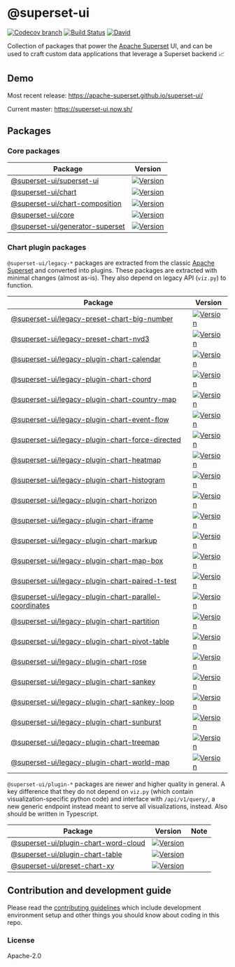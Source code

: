 # @superset-ui

[![Codecov branch](https://img.shields.io/codecov/c/github/apache-superset/superset-ui/master.svg?style=flat-square)](https://codecov.io/gh/apache-superset/superset-ui/branch/master)
[![Build Status](https://img.shields.io/travis/com/apache-superset/superset-ui/master.svg?style=flat-square)](https://travis-ci.com/apache-superset/superset-ui)
[![David](https://img.shields.io/david/dev/apache-superset/superset-ui.svg?style=flat-square)](https://david-dm.org/apache-superset/superset-ui?type=dev)

Collection of packages that power the
[Apache Superset](https://github.com/apache/incubator-superset) UI, and can be used to craft custom
data applications that leverage a Superset backend :chart_with_upwards_trend:

## Demo

Most recent release: https://apache-superset.github.io/superset-ui/

Current master: https://superset-ui.now.sh/

## Packages

### Core packages

| Package                                                                                                                               | Version                                                                                                                                                                              |
| ------------------------------------------------------------------------------------------------------------------------------------- | ------------------------------------------------------------------------------------------------------------------------------------------------------------------------------------ |
| [@superset-ui/superset-ui](https://github.com/apache-superset/superset-ui/tree/master/packages/superset-ui-superset-ui)               | [![Version](https://img.shields.io/npm/v/@superset-ui/superset-ui.svg?style=flat-square)](https://img.shields.io/npm/v/@superset-ui/superset-ui.svg?style=flat-square)               |
| [@superset-ui/chart](https://github.com/apache-superset/superset-ui/tree/master/packages/superset-ui-chart)                           | [![Version](https://img.shields.io/npm/v/@superset-ui/chart.svg?style=flat-square)](https://img.shields.io/npm/v/@superset-ui/chart.svg?style=flat-square)                           |
| [@superset-ui/chart-composition](https://github.com/apache-superset/superset-ui/tree/master/packages/superset-ui-chart-composition)   | [![Version](https://img.shields.io/npm/v/@superset-ui/chart-composition.svg?style=flat-square)](https://img.shields.io/npm/v/@superset-ui/chart-composition.svg?style=flat-square)   |
| [@superset-ui/core](https://github.com/apache-superset/superset-ui/tree/master/packages/superset-ui-core)                             | [![Version](https://img.shields.io/npm/v/@superset-ui/core.svg?style=flat-square)](https://img.shields.io/npm/v/@superset-ui/core.svg?style=flat-square)                             |
| [@superset-ui/generator-superset](https://github.com/apache-superset/superset-ui/tree/master/packages/superset-ui-generator-superset) | [![Version](https://img.shields.io/npm/v/@superset-ui/generator-superset.svg?style=flat-square)](https://img.shields.io/npm/v/@superset-ui/generator-superset.svg?style=flat-square) |

### Chart plugin packages

`@superset-ui/legacy-*` packages are extracted from the classic
[Apache Superset](https://github.com/apache/incubator-superset) and converted into plugins. These
packages are extracted with minimal changes (almost as-is). They also depend on legacy API
(`viz.py`) to function.

| Package                                                                                                                                                              | Version                                                                                                                                                                                                                          |
| -------------------------------------------------------------------------------------------------------------------------------------------------------------------- | -------------------------------------------------------------------------------------------------------------------------------------------------------------------------------------------------------------------------------- |
| [@superset-ui/legacy-preset-chart-big-number](https://github.com/apache-superset/superset-ui/tree/master/plugins/legacy-preset-chart-big-number)                     | [![Version](https://img.shields.io/npm/v/@superset-ui/legacy-preset-chart-big-number.svg?style=flat-square)](https://img.shields.io/npm/v/@superset-ui/legacy-preset-chart-big-number.svg?style=flat-square)                     |
| [@superset-ui/legacy-preset-chart-nvd3](https://github.com/apache-superset/superset-ui/tree/master/plugins/legacy-preset-chart-nvd3)                                 | [![Version](https://img.shields.io/npm/v/@superset-ui/legacy-preset-chart-nvd3.svg?style=flat-square)](https://img.shields.io/npm/v/@superset-ui/legacy-preset-chart-nvd3.svg?style=flat-square)                                 |
| [@superset-ui/legacy-plugin-chart-calendar](https://github.com/apache-superset/superset-ui/tree/master/plugins/legacy-plugin-chart-calendar)                         | [![Version](https://img.shields.io/npm/v/@superset-ui/legacy-plugin-chart-calendar.svg?style=flat-square)](https://img.shields.io/npm/v/@superset-ui/legacy-plugin-chart-calendar.svg?style=flat-square)                         |
| [@superset-ui/legacy-plugin-chart-chord](https://github.com/apache-superset/superset-ui/tree/master/plugins/legacy-plugin-chart-chord)                               | [![Version](https://img.shields.io/npm/v/@superset-ui/legacy-plugin-chart-chord.svg?style=flat-square)](https://img.shields.io/npm/v/@superset-ui/legacy-plugin-chart-chord.svg?style=flat-square)                               |
| [@superset-ui/legacy-plugin-chart-country-map](https://github.com/apache-superset/superset-ui/tree/master/plugins/legacy-plugin-chart-country-map)                   | [![Version](https://img.shields.io/npm/v/@superset-ui/legacy-plugin-chart-country-map.svg?style=flat-square)](https://img.shields.io/npm/v/@superset-ui/legacy-plugin-chart-country-map.svg?style=flat-square)                   |
| [@superset-ui/legacy-plugin-chart-event-flow](https://github.com/apache-superset/superset-ui/tree/master/plugins/legacy-plugin-chart-event-flow)                     | [![Version](https://img.shields.io/npm/v/@superset-ui/legacy-plugin-chart-event-flow.svg?style=flat-square)](https://img.shields.io/npm/v/@superset-ui/legacy-plugin-chart-event-flow.svg?style=flat-square)                     |
| [@superset-ui/legacy-plugin-chart-force-directed](https://github.com/apache-superset/superset-ui/tree/master/plugins/legacy-plugin-chart-force-directed)             | [![Version](https://img.shields.io/npm/v/@superset-ui/legacy-plugin-chart-force-directed.svg?style=flat-square)](https://img.shields.io/npm/v/@superset-ui/legacy-plugin-chart-force-directed.svg?style=flat-square)             |
| [@superset-ui/legacy-plugin-chart-heatmap](https://github.com/apache-superset/superset-ui/tree/master/plugins/legacy-plugin-chart-heatmap)                           | [![Version](https://img.shields.io/npm/v/@superset-ui/legacy-plugin-chart-heatmap.svg?style=flat-square)](https://img.shields.io/npm/v/@superset-ui/legacy-plugin-chart-heatmap.svg?style=flat-square)                           |
| [@superset-ui/legacy-plugin-chart-histogram](https://github.com/apache-superset/superset-ui/tree/master/plugins/legacy-plugin-chart-histogram)                       | [![Version](https://img.shields.io/npm/v/@superset-ui/legacy-plugin-chart-histogram.svg?style=flat-square)](https://img.shields.io/npm/v/@superset-ui/legacy-plugin-chart-histogram.svg?style=flat-square)                       |
| [@superset-ui/legacy-plugin-chart-horizon](https://github.com/apache-superset/superset-ui/tree/master/plugins/legacy-plugin-chart-horizon)                           | [![Version](https://img.shields.io/npm/v/@superset-ui/legacy-plugin-chart-horizon.svg?style=flat-square)](https://img.shields.io/npm/v/@superset-ui/legacy-plugin-chart-horizon.svg?style=flat-square)                           |
| [@superset-ui/legacy-plugin-chart-iframe](https://github.com/apache-superset/superset-ui/tree/master/plugins/legacy-plugin-chart-iframe)                             | [![Version](https://img.shields.io/npm/v/@superset-ui/legacy-plugin-chart-iframe.svg?style=flat-square)](https://img.shields.io/npm/v/@superset-ui/legacy-plugin-chart-iframe.svg?style=flat-square)                             |
| [@superset-ui/legacy-plugin-chart-markup](https://github.com/apache-superset/superset-ui/tree/master/plugins/legacy-plugin-chart-markup)                             | [![Version](https://img.shields.io/npm/v/@superset-ui/legacy-plugin-chart-markup.svg?style=flat-square)](https://img.shields.io/npm/v/@superset-ui/legacy-plugin-chart-markup.svg?style=flat-square)                             |
| [@superset-ui/legacy-plugin-chart-map-box](https://github.com/apache-superset/superset-ui/tree/master/plugins/legacy-plugin-chart-map-box)                           | [![Version](https://img.shields.io/npm/v/@superset-ui/legacy-plugin-chart-map-box.svg?style=flat-square)](https://img.shields.io/npm/v/@superset-ui/legacy-plugin-chart-map-box.svg?style=flat-square)                           |
| [@superset-ui/legacy-plugin-chart-paired-t-test](https://github.com/apache-superset/superset-ui/tree/master/plugins/legacy-plugin-chart-paired-t-test)               | [![Version](https://img.shields.io/npm/v/@superset-ui/legacy-plugin-chart-paired-t-test.svg?style=flat-square)](https://img.shields.io/npm/v/@superset-ui/legacy-plugin-chart-paired-t-test.svg?style=flat-square)               |
| [@superset-ui/legacy-plugin-chart-parallel-coordinates](https://github.com/apache-superset/superset-ui/tree/master/plugins/legacy-plugin-chart-parallel-coordinates) | [![Version](https://img.shields.io/npm/v/@superset-ui/legacy-plugin-chart-parallel-coordinates.svg?style=flat-square)](https://img.shields.io/npm/v/@superset-ui/legacy-plugin-chart-parallel-coordinates.svg?style=flat-square) |
| [@superset-ui/legacy-plugin-chart-partition](https://github.com/apache-superset/superset-ui/tree/master/plugins/legacy-plugin-chart-partition)                       | [![Version](https://img.shields.io/npm/v/@superset-ui/legacy-plugin-chart-partition.svg?style=flat-square)](https://img.shields.io/npm/v/@superset-ui/legacy-plugin-chart-partition.svg?style=flat-square)                       |
| [@superset-ui/legacy-plugin-chart-pivot-table](https://github.com/apache-superset/superset-ui/tree/master/plugins/legacy-plugin-chart-pivot-table)                   | [![Version](https://img.shields.io/npm/v/@superset-ui/legacy-plugin-chart-pivot-table.svg?style=flat-square)](https://img.shields.io/npm/v/@superset-ui/legacy-plugin-chart-pivot-table.svg?style=flat-square)                   |
| [@superset-ui/legacy-plugin-chart-rose](https://github.com/apache-superset/superset-ui/tree/master/plugins/legacy-plugin-chart-rose)                                 | [![Version](https://img.shields.io/npm/v/@superset-ui/legacy-plugin-chart-rose.svg?style=flat-square)](https://img.shields.io/npm/v/@superset-ui/legacy-plugin-chart-rose.svg?style=flat-square)                                 |
| [@superset-ui/legacy-plugin-chart-sankey](https://github.com/apache-superset/superset-ui/tree/master/plugins/legacy-plugin-chart-sankey)                             | [![Version](https://img.shields.io/npm/v/@superset-ui/legacy-plugin-chart-sankey.svg?style=flat-square)](https://img.shields.io/npm/v/@superset-ui/legacy-plugin-chart-sankey.svg?style=flat-square)                             |
| [@superset-ui/legacy-plugin-chart-sankey-loop](https://github.com/apache-superset/superset-ui/tree/master/plugins/legacy-plugin-chart-sankey-loop)                   | [![Version](https://img.shields.io/npm/v/@superset-ui/legacy-plugin-chart-sankey-loop.svg?style=flat-square)](https://img.shields.io/npm/v/@superset-ui/legacy-plugin-chart-sankey-loop.svg?style=flat-square)                   |
| [@superset-ui/legacy-plugin-chart-sunburst](https://github.com/apache-superset/superset-ui/tree/master/plugins/legacy-plugin-chart-sunburst)                         | [![Version](https://img.shields.io/npm/v/@superset-ui/legacy-plugin-chart-sunburst.svg?style=flat-square)](https://img.shields.io/npm/v/@superset-ui/legacy-plugin-chart-sunburst.svg?style=flat-square)                         |
| [@superset-ui/legacy-plugin-chart-treemap](https://github.com/apache-superset/superset-ui/tree/master/plugins/legacy-plugin-chart-treemap)                           | [![Version](https://img.shields.io/npm/v/@superset-ui/legacy-plugin-chart-treemap.svg?style=flat-square)](https://img.shields.io/npm/v/@superset-ui/legacy-plugin-chart-treemap.svg?style=flat-square)                           |
| [@superset-ui/legacy-plugin-chart-world-map](https://github.com/apache-superset/superset-ui/tree/master/plugins/legacy-plugin-chart-world-map)                       | [![Version](https://img.shields.io/npm/v/@superset-ui/legacy-plugin-chart-world-map.svg?style=flat-square)](https://img.shields.io/npm/v/@superset-ui/legacy-plugin-chart-world-map.svg?style=flat-square)                       |

`@superset-ui/plugin-*` packages are newer and higher quality in general. A key difference that they
do not depend on `viz.py` (which contain visualization-specific python code) and interface with
`/api/v1/query/`, a new generic endpoint instead meant to serve all visualizations, instead. Also
should be written in Typescript.

| Package                                                                                                                            | Version                                                                                                                                                                                        | Note |
| ---------------------------------------------------------------------------------------------------------------------------------- | ---------------------------------------------------------------------------------------------------------------------------------------------------------------------------------------------- | ---- |
| [@superset-ui/plugin-chart-word-cloud](https://github.com/apache-superset/superset-ui/tree/master/plugins/plugin-chart-word-cloud) | [![Version](https://img.shields.io/npm/v/@superset-ui/plugin-chart-word-cloud.svg?style=flat-square)](https://img.shields.io/npm/v/@superset-ui/plugin-chart-word-cloud.svg?style=flat-square) |      |
| [@superset-ui/plugin-chart-table](https://github.com/apache-superset/superset-ui/tree/master/plugins/plugin-chart-table)           | [![Version](https://img.shields.io/npm/v/@superset-ui/plugin-chart-table.svg?style=flat-square)](https://img.shields.io/npm/v/@superset-ui/plugin-chart-table.svg?style=flat-square)           |      |
| [@superset-ui/preset-chart-xy](https://github.com/apache-superset/superset-ui/tree/master/plugins/preset-chart-xy)                 | [![Version](https://img.shields.io/npm/v/@superset-ui/preset-chart-xy.svg?style=flat-square)](https://img.shields.io/npm/v/@superset-ui/preset-chart-xy.svg?style=flat-square)                 |      |

## Contribution and development guide

Please read the [contributing guidelines](CONTRIBUTING.md) which include development environment
setup and other things you should know about coding in this repo.

### License

Apache-2.0
